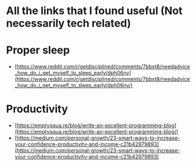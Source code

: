 # All the links that I found useful (Not necessarily tech related)

# Proper sleep
- [https://www.reddit.com/r/getdisciplined/comments/7bbxt8/needadvice_how_do_i_get_myself_to_sleep_early/dph06ny](https://www.reddit.com/r/getdisciplined/comments/7bbxt8/needadvice_how_do_i_get_myself_to_sleep_early/dph06ny/)

# Productivity
- [https://emptysqua.re/blog/write-an-excellent-programming-blog](https://emptysqua.re/blog/write-an-excellent-programming-blog/)
- [https://medium.com/personal-growth/23-smart-ways-to-increase-your-confidence-productivity-and-income-c21b42979893](https://medium.com/personal-growth/23-smart-ways-to-increase-your-confidence-productivity-and-income-c21b42979893)
